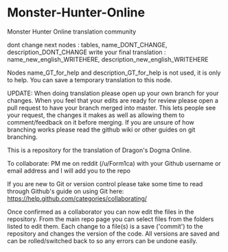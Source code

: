 # Monster-Hunter-Online
Monster Hunter Online translation community

dont change next nodes : tables, name_DONT_CHANGE, description_DONT_CHANGE
write your final translation : name_new_english_WRITEHERE, description_new_english_WRITEHERE

Nodes name_GT_for_help and description_GT_for_help is not used, it is only to help. 
You can save a temporary translation to this node.

UPDATE: When doing translation please open up your own branch for your changes. When you feel that your edits are ready for review please open a pull request to have your branch merged into master. This lets people see your request, the changes it makes as well as allowing them to comment/feedback on it before merging. If you are unsure of how branching works please read the github wiki or other guides on git branching.

This is a repository for the translation of Dragon's Dogma Online.

To collaborate: PM me on reddit (/u/Form1ca) with your Github username or email address and I will add you to the repo

If you are new to Git or version control please take some time to read through Github's guide on using Git here: https://help.github.com/categories/collaborating/

Once confirmed as a collaborator you can now edit the files in the repository. From the main repo page you can select files from the folders listed to edit them. Each change to a file(s) is a save ('commit') to the repository and changes the version of the code. All versions are saved and can be rolled/switched back to so any errors can be undone easily.
